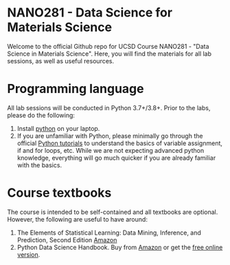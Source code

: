 # NANO281 - Data Science for Materials Science

Welcome to the official Github repo for UCSD Course NANO281 - 
"Data Science in Materials Science". Here, you will find the materials for all
lab sessions, as well as useful resources.

# Programming language

All lab sessions will be conducted in Python 3.7+/3.8+. Prior to the labs,
please do the following:

1. Install [python](https://www.python.org/) on your laptop.
2. If you are unfamiliar with Python, please minimally go through the official
   [Python tutorials](https://docs.python.org/3/tutorial/index.html) to
   understand the basics of variable assignment, if and for loops, etc. While
   we are not expecting advanced python knowledge, everything will go much
   quicker if you are already familiar with the basics.

# Course textbooks

The course is intended to be self-contained and all textbooks are optional.
However, the following are useful to have around:

1. The Elements of Statistical Learning: Data Mining, Inference, and Prediction,
   Second Edition [Amazon](https://www.amazon.com/dp/0387848576/ref=cm_sw_em_r_mt_dp_U_Z8r8DbR3HMYRE)
2. Python Data Science Handbook. Buy from [Amazon](https://www.amazon.com/gp/product/1491912057/ref=ppx_yo_dt_b_asin_title_o00_s00?ie=UTF8&psc=1) or get the
   [free online version](https://jakevdp.github.io/PythonDataScienceHandbook/).


